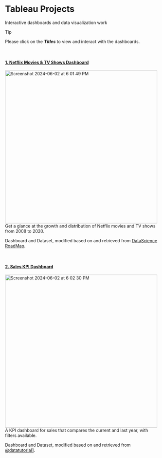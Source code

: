 # Tableau Projects
Interactive dashboards and data visualization work
> [!TIP]  
> Please click on the ***Titles*** to view and interact with the dashboards. 

<br>

#### <a href="https://public.tableau.com/app/profile/joy.cheng/viz/NetflixdashboardwithTableau/Netflix"> 1. Netflix Movies & TV Shows Dashboard </a>
<img width="500" alt="Screenshot 2024-06-02 at 6 01 49 PM" src="https://github.com/joyccheng/tableau-projects/assets/51273733/8a684d76-c0a3-430c-88e5-4063a987f633"> <br>
Get a glance at the growth and distribution of Netflix movies and TV shows from 2008 to 2020. 

Dashboard and Dataset, modified based on and retrieved from [DataScience RoadMap](https://github.com/DataScienceRoadMapDSRM/Tableau-Dashboards-info/tree/main).

<br>

#### <a href="https://public.tableau.com/app/profile/joy.cheng/viz/SalesKPIDashboard_17086827950560/SalesDashboard"> 2. Sales KPI Dashboard </a>
<img width="500" alt="Screenshot 2024-06-02 at 6 02 30 PM" src="https://github.com/joyccheng/tableau-projects/assets/51273733/855db6b9-80ee-4ac8-b952-a262c91f1632"> <br>
A KPI dashboard for sales that compares the current and last year, with filters available. 

Dashboard and Dataset, modified based on and retrieved from [@datatutorial1](https://youtu.be/NoppQVdd8U8?si=493UoLmopyq9mK1b).

<br>

